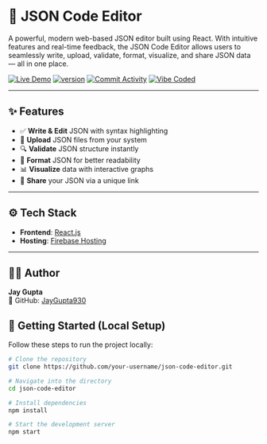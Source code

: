 # 🧩 JSON Code Editor

A powerful, modern web-based JSON editor built using React. With intuitive features and real-time feedback, the JSON Code Editor allows users to seamlessly write, upload, validate, format, visualize, and share JSON data — all in one place.


[![Live Demo](https://img.shields.io/badge/🌐-Live%20Demo-1e90ff?style=for-the-badge&labelColor=black)](https://json-code-editor.web.app/)
[![version](https://img.shields.io/github/package-json/v/JayGupta930/json_code_editor?style=for-the-badge)](https://github.com/JayGupta930/json_code_editor)
[![Commit Activity](https://img.shields.io/github/commit-activity/t/JayGupta930/json_code_editor?style=for-the-badge&color=black)](https://github.com/JayGupta930/json_code_editor/commits)
[![Vibe Coded](https://img.shields.io/badge/Vibe%20Coded-✨-a855f7?style=for-the-badge&labelColor=4b006e)](https://github.com/Prince2347X/network_settings_listener)

---

## ✨ Features

- ✅ **Write & Edit** JSON with syntax highlighting
- 📂 **Upload** JSON files from your system
- 🔍 **Validate** JSON structure instantly
- 🎯 **Format** JSON for better readability
- 📊 **Visualize** data with interactive graphs
- 🔗 **Share** your JSON via a unique link

---

## ⚙️ Tech Stack

- **Frontend**: [React.js](https://reactjs.org/)
- **Hosting**: [Firebase Hosting](https://firebase.google.com/docs/hosting)

---

## 🙋‍♂️ Author

**Jay Gupta**  
🔗 GitHub: [JayGupta930](https://github.com/JayGupta930)


## 🚀 Getting Started (Local Setup)

Follow these steps to run the project locally:

```bash
# Clone the repository
git clone https://github.com/your-username/json-code-editor.git

# Navigate into the directory
cd json-code-editor

# Install dependencies
npm install

# Start the development server
npm start
